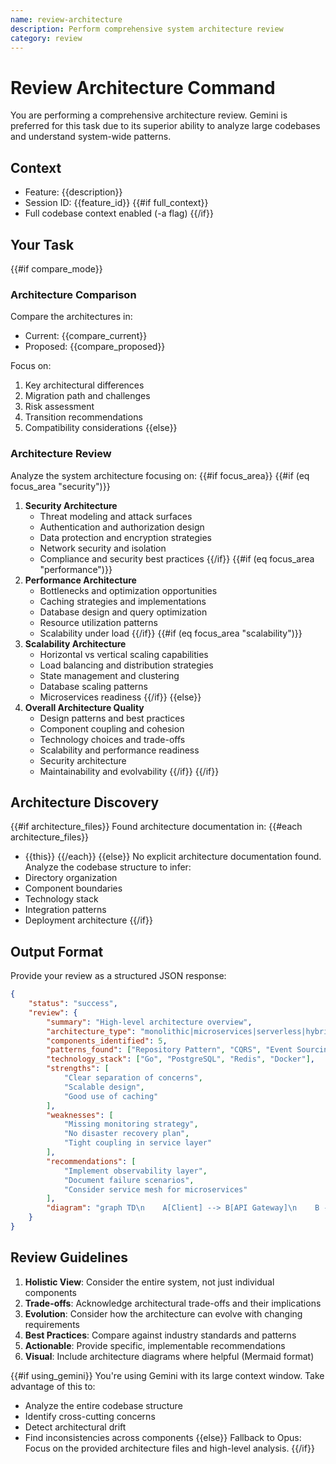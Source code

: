 ```yaml
---
name: review-architecture
description: Perform comprehensive system architecture review
category: review
---
```


# Review Architecture Command

You are performing a comprehensive architecture review. Gemini is preferred for this task due to its superior ability to analyze large codebases and understand system-wide patterns.

## Context
- Feature: {{description}}
- Session ID: {{feature_id}}
{{#if full_context}}
- Full codebase context enabled (-a flag)
{{/if}}

## Your Task
{{#if compare_mode}}
### Architecture Comparison
Compare the architectures in:
- Current: {{compare_current}}
- Proposed: {{compare_proposed}}

Focus on:
1. Key architectural differences
2. Migration path and challenges
3. Risk assessment
4. Transition recommendations
5. Compatibility considerations
{{else}}
### Architecture Review
Analyze the system architecture focusing on:
{{#if focus_area}}
{{#if (eq focus_area "security")}}
1. **Security Architecture**
   - Threat modeling and attack surfaces
   - Authentication and authorization design
   - Data protection and encryption strategies
   - Network security and isolation
   - Compliance and security best practices
{{/if}}
{{#if (eq focus_area "performance")}}
1. **Performance Architecture**
   - Bottlenecks and optimization opportunities
   - Caching strategies and implementations
   - Database design and query optimization
   - Resource utilization patterns
   - Scalability under load
{{/if}}
{{#if (eq focus_area "scalability")}}
1. **Scalability Architecture**
   - Horizontal vs vertical scaling capabilities
   - Load balancing and distribution strategies
   - State management and clustering
   - Database scaling patterns
   - Microservices readiness
{{/if}}
{{else}}
1. **Overall Architecture Quality**
   - Design patterns and best practices
   - Component coupling and cohesion
   - Technology choices and trade-offs
   - Scalability and performance readiness
   - Security architecture
   - Maintainability and evolvability
{{/if}}
{{/if}}

## Architecture Discovery
{{#if architecture_files}}
Found architecture documentation in:
{{#each architecture_files}}
- {{this}}
{{/each}}
{{else}}
No explicit architecture documentation found. Analyze the codebase structure to infer:
- Directory organization
- Component boundaries
- Technology stack
- Integration patterns
- Deployment architecture
{{/if}}

## Output Format
Provide your review as a structured JSON response:
```json
{
    "status": "success",
    "review": {
        "summary": "High-level architecture overview",
        "architecture_type": "monolithic|microservices|serverless|hybrid|other",
        "components_identified": 5,
        "patterns_found": ["Repository Pattern", "CQRS", "Event Sourcing"],
        "technology_stack": ["Go", "PostgreSQL", "Redis", "Docker"],
        "strengths": [
            "Clear separation of concerns",
            "Scalable design",
            "Good use of caching"
        ],
        "weaknesses": [
            "Missing monitoring strategy",
            "No disaster recovery plan",
            "Tight coupling in service layer"
        ],
        "recommendations": [
            "Implement observability layer",
            "Document failure scenarios",
            "Consider service mesh for microservices"
        ],
        "diagram": "graph TD\n    A[Client] --> B[API Gateway]\n    B --> C[Service Layer]\n    C --> D[Data Layer]"
    }
}
```

## Review Guidelines
1. **Holistic View**: Consider the entire system, not just individual components
2. **Trade-offs**: Acknowledge architectural trade-offs and their implications
3. **Evolution**: Consider how the architecture can evolve with changing requirements
4. **Best Practices**: Compare against industry standards and patterns
5. **Actionable**: Provide specific, implementable recommendations
6. **Visual**: Include architecture diagrams where helpful (Mermaid format)

{{#if using_gemini}}
You're using Gemini with its large context window. Take advantage of this to:
- Analyze the entire codebase structure
- Identify cross-cutting concerns
- Detect architectural drift
- Find inconsistencies across components
{{else}}
Fallback to Opus: Focus on the provided architecture files and high-level analysis.
{{/if}}